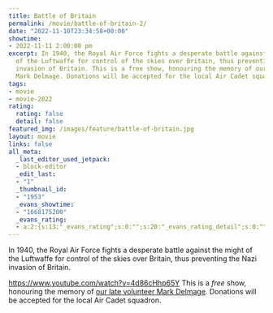 ```yaml
---
title: Battle of Britain
permalink: /movie/battle-of-britain-2/
date: "2022-11-10T23:34:58+00:00"
showtime:
- 2022-11-11 2:00:00 pm
excerpt: In 1940, the Royal Air Force fights a desperate battle against the might
  of the Luftwaffe for control of the skies over Britain, thus preventing the Nazi
  invasion of Britain. This is a free show, honouring the memory of our late volunteer
  Mark Delmage. Donations will be accepted for the local Air Cadet squadron.
tags:
- movie
- movie-2022
rating:
  rating: false
  detail: false
featured_img: /images/feature/battle-of-britain.jpg
layout: movie
links: false
all_meta:
  _last_editor_used_jetpack:
  - block-editor
  _edit_last:
  - "1"
  _thumbnail_id:
  - "1953"
  _evans_showtime:
  - "1668175200"
  _evans_rating:
  - a:2:{s:13:"_evans_rating";s:0:"";s:20:"_evans_rating_detail";s:0:"";}
---
```


In 1940, the Royal Air Force fights a desperate battle against the might of the Luftwaffe for control of the skies over Britain, thus preventing the Nazi invasion of Britain.

https://www.youtube.com/watch?v=4d86cHhp65Y This is a *free* show, honouring the memory of [our late volunteer Mark Delmage](https://evanstheatre.ca/2021/01/09/volunteer-mark-delmage-passes-away/). Donations will be accepted for the local Air Cadet squadron.